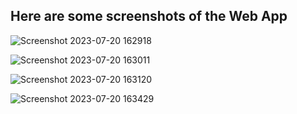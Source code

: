 ## Here are some screenshots of the Web App
![Screenshot 2023-07-20 162918](https://github.com/AdityaNarayan05/ChatConnect/assets/85832994/10efaa7a-8e5c-443f-9a09-d04a851b709c)

![Screenshot 2023-07-20 163011](https://github.com/AdityaNarayan05/ChatConnect/assets/85832994/3f8c8511-a0ad-4096-b9ec-6101163551e0)


![Screenshot 2023-07-20 163120](https://github.com/AdityaNarayan05/ChatConnect/assets/85832994/ce20d218-b734-426c-a803-4851b4982374)

![Screenshot 2023-07-20 163429](https://github.com/AdityaNarayan05/ChatConnect/assets/85832994/678a8439-657a-43e6-a267-5ddd6ef99584)
